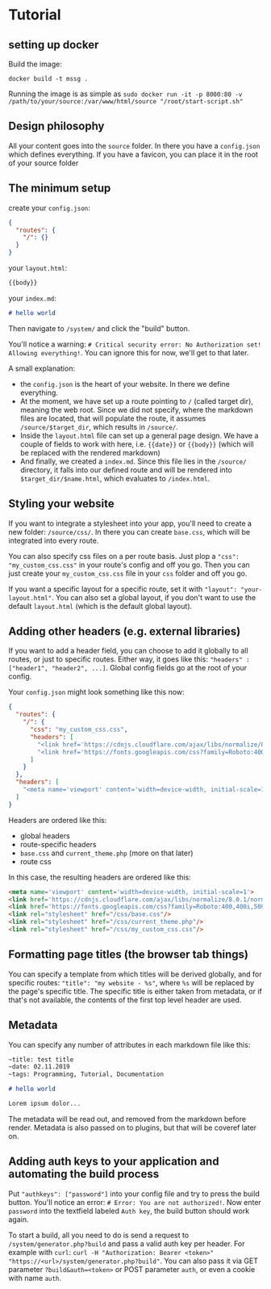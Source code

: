 # Tutorial

## setting up docker

Build the image:

`docker build -t mssg .`

Running the image is as simple as `sudo docker run -it -p 8000:80 -v /path/to/your/source:/var/www/html/source "/root/start-script.sh"`

## Design philosophy

All your content goes into the `source` folder. In there you have a `config.json` which defines everything. If you have a favicon, you can place it in the root of your source folder

## The minimum setup

create your `config.json`:

```JSON
{
  "routes": {
    "/": {}
  }
}
```

your `layout.html`:
```html
{{body}}
```

your `index.md`:
```markdown
# hello world
```

Then navigate to `/system/` and click the "build" button.

You'll notice a warning: `# Critical security error: No Authorization set! Allowing everything!`. You can ignore this for now, we'll get to that later.

A small explanation:
 - the `config.json` is the heart of your website. In there we define everything.
 - At the moment, we have set up a route pointing to `/` (called target dir), meaning the web root. Since we did not specify, where the markdown files are located, that will populate the route, it assumes `/source/$target_dir`, which results in `/source/`.
 - Inside the `layout.html` file can set up a general page design. We have a couple of fields to work with here, i.e. `{{date}}` or `{{body}}` (which will be replaced with the rendered markdown)
 - And finally, we created a `index.md`. Since this file lies in the `/source/` directory, it falls into our defined route and will be rendered into `$target_dir/$name.html`, which evaluates to `/index.html`.


## Styling your website

If you want to integrate a stylesheet into your app, you'll need to create a new folder: `/source/css/`. In there you can create `base.css`, which will be integrated into every route.

You can also specify css files on a per route basis. Just plop a `"css": "my_custom_css.css"` in your route's config and off you go. Then you can just create your `my_custom_css.css` file in your `css` folder and off you go.

If you want a specific layout for a specific route, set it with `"layout": "your-layout.html"`. You can also set a global layout, if you don't want to use the default `layout.html` (which is the default global layout).

## Adding other headers (e.g. external libraries)

If you want to add a header field, you can choose to add it globally to all routes, or just to specific routes. Either way, it goes like this: `"headers" : ["header1", "header2", ...]`. Global config fields go at the root of your config.

Your `config.json` might look something like this now:

```json
{
  "routes": {
    "/": {
      "css": "my_custom_css.css",
      "headers": [
        "<link href='https://cdnjs.cloudflare.com/ajax/libs/normalize/8.0.1/normalize.css' rel='stylesheet'>",
        "<link href='https://fonts.googleapis.com/css?family=Roboto:400,400i,500,500i' rel='stylesheet'>"
      ]
    }
  },
  "headers": [
    "<meta name='viewport' content='width=device-width, initial-scale=1'>"
  ]
}
```

Headers are ordered like this:
 - global headers
 - route-specific headers
 - `base.css` and `current_theme.php` (more on that later)
 - route css

 In this case, the resulting headers are ordered like this:

 ```html
 <meta name='viewport' content='width=device-width, initial-scale=1'>
 <link href='https://cdnjs.cloudflare.com/ajax/libs/normalize/8.0.1/normalize.css' rel='stylesheet'>
 <link href='https://fonts.googleapis.com/css?family=Roboto:400,400i,500,500i' rel='stylesheet'>
 <link rel="stylesheet" href="/css/base.css"/>
 <link rel="stylesheet" href="/css/current_theme.php"/>
 <link rel="stylesheet" href="/css/my_custom_css.css"/>
 ```

## Formatting page titles (the browser tab things)

You can specify a template from which titles will be derived globally, and for specific routes: `"title": "my website - %s"`, where `%s` will be replaced by the page's specific title. The specific title is either taken from metadata, or if that's not available, the contents of the first top level header are used.

## Metadata

You can specify any number of attributes in each markdown file like this:

```markdown
~title: test title
~date: 02.11.2019
~tags: Programming, Tutorial, Documentation

# hello world

Lorem ipsum dolor...
```

The metadata will be read out, and removed from the markdown before render. Metadata is also passed on to plugins, but that will be coveref later on.

## Adding auth keys to your application and automating the build process

Put `"authkeys": ["password"]` into your config file and try to press the build button. You'll notice an error: `# Error: You are not authorized!`. Now enter `password` into the textfield labeled `Auth key`, the build button should work again.

To start a build, all you need to do is send a request to `/system/generator.php?build` and pass a valid auth key per header. For example with `curl`: `curl -H "Authorization: Bearer <token>" "https://<url>/system/generator.php?build"`. You can also pass it via GET parameter `?build&auth=<token>` or POST parameter `auth`, or even a cookie with name `auth`.
